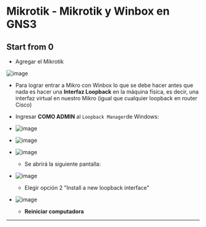 # Mikrotik - Mikrotik y Winbox en GNS3

## Start from 0

- Agregar el Mikrotik

![image](https://user-images.githubusercontent.com/94720207/177077961-1ad29cb1-3be1-4ad0-be86-74212e0bb248.png)

- Para lograr entrar a Mikro con Winbox lo que se debe hacer antes que nada es hacer una **Interfaz Loopback** en la máquina física, es decir, una interfaz virtual en nuestro Mikro (igual que cualquier loopback en router Cisco)

- Ingresar **COMO ADMIN** al `Loopback Manager`de Windows: 

- ![image](https://user-images.githubusercontent.com/94720207/177078845-be4220c2-228a-4511-bb8a-2922ca4bc8d6.png)

- ![image](https://user-images.githubusercontent.com/94720207/177078921-e2cd5cf6-819b-4022-a57e-96b94d5b51e4.png)

- ![image](https://user-images.githubusercontent.com/94720207/177079041-22c2f88c-6e7b-480d-8302-639d7b058012.png)

    - Se abrirá la siguiente pantalla:

- ![image](https://user-images.githubusercontent.com/94720207/177079083-b1c9ee84-4bdd-471d-822a-245241e2c001.png)

   - Elegir opción 2 "Install a new loopback interface"

- ![image](https://user-images.githubusercontent.com/94720207/177079250-37a47619-7f64-4cfa-beca-efe7dd1336c8.png)

    - **Reiniciar computadora**

--- 



